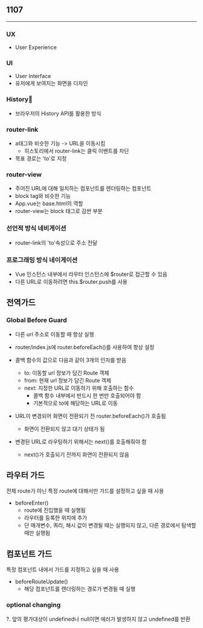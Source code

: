 ## 1107

---

### UX

- User Experience

### UI

- User Interface
- 유저에게 보여지는 화면을 디자인

### History🦔

- 브라우저의 History API를 활용한 방식

### router-link

- a태그와 비슷한 기능 -> URL을 이동시킴
  - 히스토리에서 router-link는 클릭 이벤트를 차단
- 목표 경로는 'to'로 지정

### router-view

- 주어진 URL에 대해 일치하는 컴포넌트를 렌더링하는 컴포넌트
- block tag와 비슷한 기능
- App.vue는 base.html의 역할
- router-view는 block 태그로 감싼 부분

### 선언적 방식 네비게이션

- router-link의 'to'속성으로 주소 전달

### 프로그래밍 방식 네이게이션

- Vue 인스턴스 내부에서 라우터 인스턴스에 $router로 접근할 수 있음
- 다른 URL로 이동하려면 this.$router.push를 사용

## 전역가드

### Global Before Guard

- 다른 url 주소로 이동할 때 항상 실행
- router/index.js에 router.beforeEach()를 사용하여 항상 설정
- 콜백 함수의 값으로 다음과 같이 3개의 인자를 받음

  - to: 이동할 url 정보가 담긴 Route 객체
  - from: 현재 url 정보가 담긴 Route 객체
  - next: 지정한 URL로 이동하기 위해 호출하는 함수
    - 콜백 함수 내부에서 반드시 한 번만 호출되어야 함
    - 기본적으로 to에 해당하는 URL로 이동

- URL이 변경되어 화면이 전환되기 전 router.beforeEach()가 호출됨
  - 화면이 전환되지 않고 대기 상태가 됨
- 변경된 URL로 라우팅하기 위해서는 next()를 호출해줘야 함
  - next()가 호출되기 전까지 화면이 전환되지 않음

## 라우터 가드

전체 route가 아닌 특정 route에 대해서만 가드를 설정하고 싶을 때 사용

- beforeEnter()
  - route에 진입했을 때 실행됨
  - 라우터를 등록한 위치에 추가
  - 단 매개변수, 쿼리, 해시 값이 변경될 때는 실행되지 않고, 다른 경로에서 탐색할 때만 실행됨

## 컴포넌트 가드

특정 컴포넌트 내에서 가드를 지정하고 싶을 때 사용

- beforeRouteUpdate()
  - 해당 컴포넌트를 렌더링하는 경로가 변경될 때 실행

### optional changing

?. 앞의 평가대상이 undefined나 null이면 에러가 발생하지 않고 undefined를 반환
